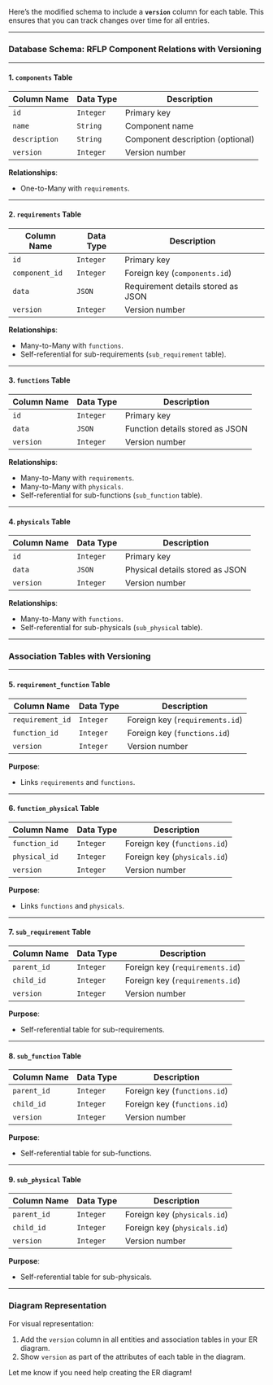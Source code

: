 Here’s the modified schema to include a **`version`** column for each table. This ensures that you can track changes over time for all entries.

---

### **Database Schema: RFLP Component Relations with Versioning**

---

#### **1. `components` Table**
| Column Name   | Data Type | Description                      |
|---------------|-----------|----------------------------------|
| `id`          | `Integer` | Primary key                      |
| `name`        | `String`  | Component name                   |
| `description` | `String`  | Component description (optional) |
| `version`     | `Integer` | Version number                   |

**Relationships**:  
- One-to-Many with `requirements`.

---

#### **2. `requirements` Table**
| Column Name    | Data Type | Description                       |
|----------------|-----------|-----------------------------------|
| `id`           | `Integer` | Primary key                       |
| `component_id` | `Integer` | Foreign key (`components.id`)     |
| `data`         | `JSON`    | Requirement details stored as JSON |
| `version`      | `Integer` | Version number                    |

**Relationships**:  
- Many-to-Many with `functions`.  
- Self-referential for sub-requirements (`sub_requirement` table).  

---

#### **3. `functions` Table**
| Column Name | Data Type | Description                       |
|-------------|-----------|-----------------------------------|
| `id`        | `Integer` | Primary key                       |
| `data`      | `JSON`    | Function details stored as JSON    |
| `version`   | `Integer` | Version number                    |

**Relationships**:  
- Many-to-Many with `requirements`.  
- Many-to-Many with `physicals`.  
- Self-referential for sub-functions (`sub_function` table).  

---

#### **4. `physicals` Table**
| Column Name | Data Type | Description                       |
|-------------|-----------|-----------------------------------|
| `id`        | `Integer` | Primary key                       |
| `data`      | `JSON`    | Physical details stored as JSON    |
| `version`   | `Integer` | Version number                    |

**Relationships**:  
- Many-to-Many with `functions`.  
- Self-referential for sub-physicals (`sub_physical` table).  

---

### **Association Tables with Versioning**

---

#### **5. `requirement_function` Table**
| Column Name    | Data Type | Description                       |
|----------------|-----------|-----------------------------------|
| `requirement_id` | `Integer` | Foreign key (`requirements.id`)  |
| `function_id`    | `Integer` | Foreign key (`functions.id`)     |
| `version`        | `Integer` | Version number                   |

**Purpose**:  
- Links `requirements` and `functions`.

---

#### **6. `function_physical` Table**
| Column Name   | Data Type | Description                      |
|---------------|-----------|----------------------------------|
| `function_id` | `Integer` | Foreign key (`functions.id`)     |
| `physical_id` | `Integer` | Foreign key (`physicals.id`)     |
| `version`     | `Integer` | Version number                   |

**Purpose**:  
- Links `functions` and `physicals`.

---

#### **7. `sub_requirement` Table**
| Column Name  | Data Type | Description                      |
|--------------|-----------|----------------------------------|
| `parent_id`  | `Integer` | Foreign key (`requirements.id`)  |
| `child_id`   | `Integer` | Foreign key (`requirements.id`)  |
| `version`    | `Integer` | Version number                   |

**Purpose**:  
- Self-referential table for sub-requirements.

---

#### **8. `sub_function` Table**
| Column Name  | Data Type | Description                  |
|--------------|-----------|------------------------------|
| `parent_id`  | `Integer` | Foreign key (`functions.id`) |
| `child_id`   | `Integer` | Foreign key (`functions.id`) |
| `version`    | `Integer` | Version number              |

**Purpose**:  
- Self-referential table for sub-functions.

---

#### **9. `sub_physical` Table**
| Column Name  | Data Type | Description                   |
|--------------|-----------|-------------------------------|
| `parent_id`  | `Integer` | Foreign key (`physicals.id`)   |
| `child_id`   | `Integer` | Foreign key (`physicals.id`)   |
| `version`    | `Integer` | Version number                |

**Purpose**:  
- Self-referential table for sub-physicals.

---

### **Diagram Representation**
For visual representation:
1. Add the `version` column in all entities and association tables in your ER diagram.
2. Show `version` as part of the attributes of each table in the diagram.

Let me know if you need help creating the ER diagram!